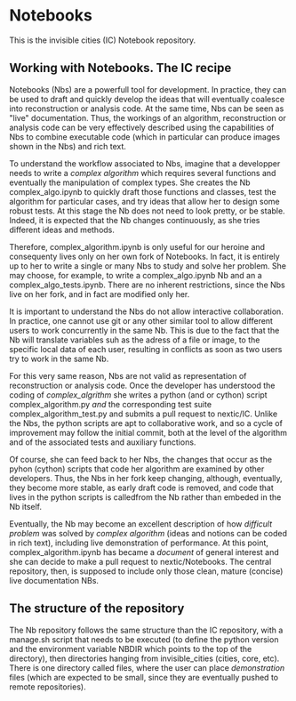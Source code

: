 # Notebooks
This is the invisible cities (IC) Notebook repository.

## Working with Notebooks. The IC recipe

Notebooks (Nbs)  are a powerfull tool for development. In practice, they can be used to draft and quickly develop the ideas that will eventually coalesce into reconstruction or analysis code. At the same time, Nbs can be seen as "live" documentation. Thus, the workings of an algorithm, reconstruction or analysis code can be very effectively described using the capabilities of Nbs to combine executable code (which in particular can produce images shown in the Nbs) and rich text.

To understand the workflow associated to Nbs, imagine that a developper needs to write a *complex algorithm* which requires several functions and eventually the manipulation of complex types. She creates the Nb complex_algo.ipynb to quickly draft those functions and classes, test the algorithm for particular cases, and try ideas that allow her to design some robust tests. At this stage the Nb does not need to look pretty, or be stable. Indeed, it is expected that the Nb changes continuously, as she tries different ideas and methods.

Therefore, complex_algorithm.ipynb is only useful for our heroine and consequenty lives only on her own fork of Notebooks. In fact, it is entirely up to her to write a single or many Nbs to study and solve her problem. She may choose, for example, to write a complex_algo.ipynb Nb and an a
complex_algo_tests.ipynb. There are no inherent restrictions, since the Nbs live on her fork, and in fact are modified only her.

It is important to understand the Nbs do not allow interactive collaboration. In practice, one cannot use git or any other similar tool to allow different users to work concurrently in the same Nb. This is due to the fact that the Nb will translate variables suh as the adress of a file or image, to the specific local data of each user, resulting in conflicts as soon as two users try to work in the same Nb.

For this very same reason, Nbs are not valid as representation of reconstruction or analysis code. Once the developer has understood the coding of *complex_algrithm* she writes a python (and or cython) script complex_algorithm.py *and* the corresponding test suite complex_algorithm_test.py and submits a pull request to nextic/IC. Unlike the Nbs, the python scripts are apt to collaborative work, and so a cycle of improvement may follow the initial commit, both at the level of the algorithm and of the associated tests and auxiliary functions.

Of course, she can feed back to her Nbs, the changes that occur as the pyhon (cython) scripts that code her algorithm are examined by other developers. Thus, the Nbs in her fork keep changing, although, eventually, they become more stable, as early draft code is removed, and code that lives in the python scripts is calledfrom the Nb rather than embeded in the Nb itself.

Eventually, the Nb may become an excellent description of how *difficult problem* was solved by
*complex algorithm* (ideas and notions can be coded in rich text), including live demonstration of performance. At this point, complex_algorithm.ipynb has became a *document* of general interest and she can decide to make a pull request to nextic/Notebooks. The central repository, then, is supposed to include only those clean, mature (concise) live documentation NBs.

## The structure of the repository

The Nb repository follows the same structure than the IC repository, with a manage.sh script that needs to be executed (to define the python version and the environment variable NBDIR which points to the top of the directory), then directories hanging from invisible_cities (cities, core, etc). There is one directory called files, where the user can place *demonstration* files (which are expected to be small, since they are eventually pushed to remote repositories). 
